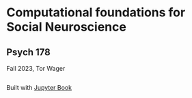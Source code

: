 # Computational foundations for Social Neuroscience

## Psych 178 ##
Fall 2023, Tor Wager

```{tableofcontents}
```

Built with [Jupyter Book](https://jupyterbook.org)

